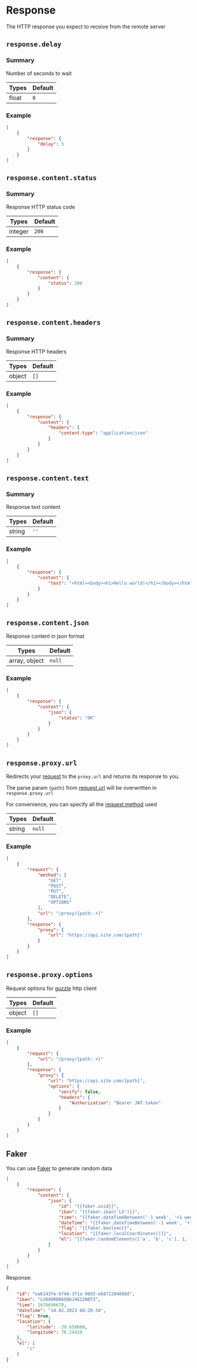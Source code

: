 # Response

The HTTP response you expect to receive from the remote server

## `response.delay`

### Summary

Number of seconds to wait

| Types | Default |
|-------|---------|
| float | `0`     |

### Example

```json
[
    {
        "response": {
            "delay": 5
        }
    }
]
```

## `response.content.status`

### Summary

Response HTTP status code

| Types   | Default |
|---------|---------|
| integer | `200`   |

### Example

```json
[
    {
        "response": {
            "content": {
                "status": 200
            }
        }
    }
]
```

## `response.content.headers`

### Summary

Response HTTP headers

| Types  | Default |
|--------|---------|
| object | `[]`    |

### Example

```json
[
    {
        "response": {
            "content": {
                "headers": {
                    "content-type": "application/json"
                }
            }
        }
    }
]
```

## `response.content.text`

### Summary

Response text content

| Types  | Default |
|--------|---------|
| string | `''`    |

### Example

```json
[
    {
        "response": {
            "content": {
                "text": "<html><body><h1>Hello world!</h1></body></html>"
            }
        }
    }
]
```

## `response.content.json`

Response content in json format

| Types         | Default |
|---------------|---------|
| array, object | `null`  |

### Example

```json
[
    {
        "response": {
            "content": {
                "json": {
                    "status": "OK"
                }
            }
        }
    }
]
```

## `response.proxy.url`

Redirects your [request](request.md) to the `proxy.url` and returns its response to you.

The parse param `{path}` from [request.url](request.md#requesturl) will be overwritten in `response.proxy.url`

For convenience, you can specify all the [request.method](request.md#requestmethod) used 

| Types  | Default |
|--------|---------|
| string | `null`  |

### Example

```json
[
    {
        "request": {
            "method": [
                "GET",
                "POST",
                "PUT",
                "DELETE",
                "OPTIONS"
            ],
            "url": "/proxy/{path:.+}"
        },
        "response": {
            "proxy": {
                "url": "https://api.site.com/{path}"
            }
        }
    }
]
```

## `response.proxy.options`

Request options for [guzzle](https://docs.guzzlephp.org/en/stable/request-options.html) http client

| Types  | Default |
|--------|---------|
| object | `[]`    |

### Example

```json
[
    {
        "request": {
            "url": "/proxy/{path:.+}"
        },
        "response": {
            "proxy": {
                "url": "https://api.site.com/{path}",
                "options": {
                    "verify": false,
                    "headers": {
                        "Authorization": "Bearer JWT.token"
                    }
                }
            }
        }
    }
]
```

## Faker

You can use [Faker](https://fakerphp.github.io) to generate random data

```json
[
    {
        "response": {
            "content": {
                "json": {
                    "id": "{{faker.uuid}}",
                    "iban": "{{faker.iban('LV')}}",
                    "time": "{{faker.dateTimeBetween('-1 week', '+1 week').getTimestamp()}}",
                    "dateTime": "{{faker.dateTimeBetween('-1 week', '+1 week').format('d.m.Y H:i:s')}}",
                    "flag": "{{faker.boolean}}",
                    "location": "{{faker.localCoordinates()}}",
                    "el": "{{faker.randomElements(['a', 'b', 'c'], 1, false)}}"
                }
            }
        }
    }
]
```

Response:
```json
{
    "id": "ea6143fe-bf40-3f1a-90d3-e6872204888d",
    "iban": "LV89ORDR6OQ6J4G22N0T3",
    "time": 1676696670,
    "dateTime": "14.02.2023 08:20:34",
    "flag": true,
    "location": {
        "latitude": -39.658608,
        "longitude": 76.24428
    },
    "el": [
        "c"
    ]
}
```
